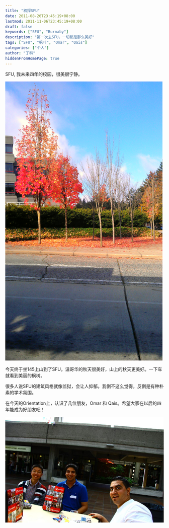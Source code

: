 ```yaml
---
title: "初探SFU"
date: 2011-08-26T23:45:19+08:00
lastmod: 2011-11-06T23:45:19+08:00
draft: false
keywords: ["SFU", "Burnaby"]
description: "第一次去SFU，一切都是那么美好"
tags: ["SFU", "枫叶", "Omar", "Qais"]
categories: ["个人"]
author: "丁科"
hiddenFromHomePage: true
---
```


SFU, 我未来四年的校园，很美很宁静。

<img src="/pics/first_year_school_autumn.jpg" alt="Drawing" style="width: 500px;"/>

<!--more-->


今天终于坐145上山到了SFU。温哥华的秋天很美好，山上的秋天更美好。一下车就看到美丽的枫树。

很多人说SFU的建筑风格就像监狱，会让人抑郁。我倒不这么觉得，反倒是有种朴素的学术氛围。

在今天的Orientation上，认识了几位朋友，Omar 和 Qais。希望大家在以后的四年能成为好朋友吧！

<img src="/pics/first_day_sfu_omar_qais.jpg" alt="OmarAndQais" style="width: 600px;"/>






